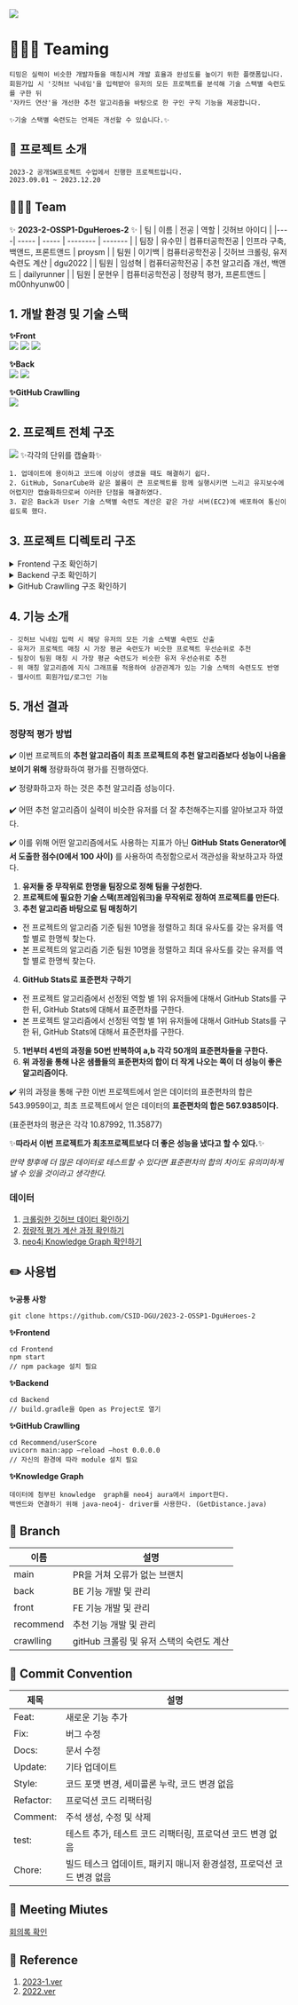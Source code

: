 ﻿<img src = "image/banner.png">

# 👩🏻‍💻 Teaming 
```
티밍은 실력이 비슷한 개발자들을 매칭시켜 개발 효율과 완성도를 높이기 위한 플랫폼입니다.
회원가입 시 '깃허브 닉네임'을 입력받아 유저의 모든 프로젝트를 분석해 기술 스택별 숙련도를 구한 뒤
'자카드 연산'을 개선한 추천 알고리즘을 바탕으로 한 구인 구직 기능을 제공합니다.

✨기술 스택별 숙련도는 언제든 개선할 수 있습니다.✨
```

## 🍎 프로젝트 소개
```
2023-2 공개SW프로젝트 수업에서 진행한 프로젝트입니다.
2023.09.01 ~ 2023.12.20
```

## 🙆🏻‍♀️ Team
✨ **2023-2-OSSP1-DguHeroes-2** ✨
| 팀 | 이름 | 전공 | 역할  | 깃허브 아이디 |
|----| ----- | ----- | -------- | ------- |
| 팀장 | 유수민 | 컴퓨터공학전공 | 인프라 구축, 백앤드, 프론트앤드  | proysm |
| 팀원 | 이기백 | 컴퓨터공학전공 | 깃허브 크롤링, 유저 숙련도 계산  | dgu2022 |
| 팀원 | 임성혁 | 컴퓨터공학전공 | 추천 알고리즘 개선, 백앤드  | dailyrunner |
| 팀원 | 문현우 | 컴퓨터공학전공 | 정량적 평가, 프론트앤드  | m00nhyunw00 |

## 1. 개발 환경 및 기술 스택
**✨Front** <br>
<img src="https://img.shields.io/badge/React-61DAFB?style=for-the-badge&logo=React&logoColor=black">
<img src="https://img.shields.io/badge/Css-1572B6?style=for-the-badge&logo=Css&logoColor=white">
<img src="https://img.shields.io/badge/TypeScript-FFFAF0?style=for-the-badge&logo=TypeScript&logoColor=3178C6">



**✨Back** <br>
<img src="https://img.shields.io/badge/Spring-228B22?style=for-the-badge&logo=Spring&logoColor=green">
<img src="https://img.shields.io/badge/SpringBoot-6DB33F?style=for-the-badge&logo=SpringBoot&logoColor=yellow">



**✨GitHub Crawlling** <br>
<img src="https://img.shields.io/badge/FastAPI-00CED1?style=for-the-badge&logo=FastAPI&logoColor=blue">

## 2. 프로젝트 전체 구조
<img src = "image/projectArchitecture.png">
✨각각의 단위를 캡슐화✨ 

```
1. 업데이트에 용이하고 코드에 이상이 생겼을 때도 해결하기 쉽다. 
2. GitHub, SonarCube와 같은 볼륨이 큰 프로젝트를 함께 실행시키면 느리고 유지보수에 어렵지만 캡슐화하므로써 이러한 단점을 해결하였다. 
3. 같은 Back과 User 기술 스택별 숙련도 계산은 같은 가상 서버(EC2)에 배포하여 통신이 쉽도록 했다.
```


## 3. 프로젝트 디렉토리 구조
<details>
<summary>Frontend 구조 확인하기</summary>
<div markdown="1">

```
src
├── api
│   ├── base.ts
│   ├── getMainInfo.ts
│   ├── getProjectDetails.ts
│   ├── getProjectList.ts
│   ├── getUserInfo.ts
│   ├── getUserProjectManageAply.ts
│   ├── getUserProjectManageRecommend.ts
│   ├── getUserprojectList.ts
│   ├── postProjectCreate.ts
│   ├── postUpdateUrs.ts
│   ├── postUserJoin.ts
│   ├── postUserLogin.ts
│   ├── postUserLogout.ts
│   └── postUserProjectManageHire.ts
├── assets
│   └── images
│       ├── card
│       │   ├── card_img1.png
│       │   ├── card_img2.png
│       │   ├── card_img3.png
│       │   ├── card_img4.png
│       │   └── card_img5.png
│       ├── default_background.png
│       ├── logo.png
│       ├── main
│       │   ├── banner_background.png
│       │   ├── project_list_icon1.png
│       │   └── project_list_icon2.png
│       ├── missing_avatar.png
│       ├── profile
│       │   ├── github.png
│       │   └── insta.png
│       └── project
│           └── titleIcon.png
├── components
│   ├── CommonHeader
│   │   ├── CommonHeader.tsx
│   │   ├── index.ts
│   │   └── styled.ts
│   ├── Display
│   │   ├── Display.tsx
│   │   ├── index.ts
│   │   └── styled.ts
│   ├── ManageProjectCard
│   │   ├── ManageProjectCard.tsx
│   │   ├── index.ts
│   │   └── styled.ts
│   ├── ProjectCard
│   │   ├── ProjectCard.tsx
│   │   ├── index.ts
│   │   └── styled.ts
│   ├── Question
│   │   ├── Question.tsx
│   │   ├── index.ts
│   │   └── styled.ts
│   └── QuestionnaireModal
│       ├── QuestionnaireModal.tsx
│       ├── index.ts
│       └── styled.ts
├── constants
│   ├── json
│   │   ├── apply_project_list_sample.json
│   │   ├── expire_project_list_sample.json
│   │   ├── invited_project_list_sample copy.json
│   │   ├── manage_project_list_sample.json
│   │   ├── project_list_sample.json
│   │   ├── questionnaire_list_sample.json
│   │   ├── questionnaire_sample.json
│   │   ├── user_list_sample.json
│   │   └── user_manage_list_sample.json
│   ├── project
│   │   ├── developmentStack.ts
│   │   └── locationOptions.ts
│   └── system
│       ├── layout.ts
│       ├── paramFilter.ts
│       └── url.ts
├── global.d.ts
├── hooks
│   └── useModal.ts
├── index.tsx
├── pages
│   ├── Admin
│   │   ├── QuestionnaireDetails
│   │   │   ├── AdminQuestionnaireDetailsPage.tsx
│   │   │   ├── components
│   │   │   │   └── EditableQuestionCard
│   │   │   │       ├── EditableQuestionCard.tsx
│   │   │   │       ├── index.ts
│   │   │   │       └── styled.ts
│   │   │   ├── index.ts
│   │   │   └── styled.ts
│   │   └── QuestionnaireList
│   │       ├── AdminQuestionnaireListPage.tsx
│   │       ├── index.ts
│   │       └── styled.ts
│   ├── Join
│   │   ├── JoinPage.tsx
│   │   ├── index.ts
│   │   └── styled.ts
│   ├── Login
│   │   ├── LoginPage.tsx
│   │   ├── index.ts
│   │   └── styled.ts
│   ├── Main
│   │   ├── BannerSection
│   │   │   ├── BannerSection.tsx
│   │   │   ├── index.ts
│   │   │   └── styled.ts
│   │   ├── MainPage.tsx
│   │   ├── PopularProjectListSection
│   │   │   ├── PopularProjectListSection.tsx
│   │   │   ├── index.ts
│   │   │   └── styled.ts
│   │   ├── RecentProjectListSection
│   │   │   ├── RecentProjectListSection.tsx
│   │   │   ├── index.ts
│   │   │   └── styled.ts
│   │   ├── RecommendProjectListSection
│   │   │   ├── RecommendProjectListSection.tsx
│   │   │   ├── index.ts
│   │   │   └── styled.ts
│   │   ├── index.ts
│   │   └── styled.ts
│   ├── Project
│   │   ├── Details
│   │   │   ├── ProjectDetailsPage.tsx
│   │   │   ├── index.ts
│   │   │   └── styled.ts
│   │   └── List
│   │       ├── ProjectListPage.tsx
│   │       ├── index.ts
│   │       └── styled.ts
│   ├── Recommend
│   │   └── RecommendUsers
│   │       └── RecommendModal.tsx
│   └── User
│       ├── Notice
│       │   ├── Details
│       │   │   ├── UserNoticeDetailsPage.tsx
│       │   │   ├── index.ts
│       │   │   └── styled.ts
│       │   └── List
│       │       ├── UserNoticeListPage.tsx
│       │       ├── index.ts
│       │       └── styled.ts
│       ├── Profile
│       │   ├── UserProfilePage.tsx
│       │   ├── index.ts
│       │   ├── profileHeader
│       │   │   ├── index.ts
│       │   │   ├── profileHeader.tsx
│       │   │   └── styled.ts
│       │   └── styled.ts
│       └── Project
│           ├── Create
│           │   ├── CreateProjectSection
│           │   │   ├── CreateProjectSection.tsx
│           │   │   ├── index.ts
│           │   │   └── styled.ts
│           │   ├── UserProjectCreatePage.tsx
│           │   ├── index.tsx
│           │   └── styled.ts
│           ├── Manage
│           │   ├── ApproveMemberSection
│           │   │   ├── ApproveMemberSection.tsx
│           │   │   ├── index.ts
│           │   │   └── styled.ts
│           │   ├── ChangeProjectSection
│           │   │   ├── ChangeProjectSection.tsx
│           │   │   ├── index.ts
│           │   │   └── styled.ts
│           │   ├── ManageMemberSection
│           │   │   ├── ManageMemberSection.tsx
│           │   │   ├── index.ts
│           │   │   └── styled.ts
│           │   ├── SearchMemberSection
│           │   │   ├── SearchMemberSection.tsx
│           │   │   ├── index.ts
│           │   │   └── styled.ts
│           │   ├── UserProjectManagePage.tsx
│           │   ├── index.ts
│           │   └── styled.ts
│           ├── UserProjectPage.tsx
│           ├── index.ts
│           └── styled.ts
├── styles
│   └── global.css
├── types
│   ├── project.ts
│   ├── questionnaire.ts
│   ├── stacks.ts
│   └── testdata.ts
└── utils
    ├── camelizeKey.ts
    ├── cookies.ts
    ├── decamelizeKey.ts
    ├── generateQueryKey.ts
    ├── generateRandomProjectCardLogoImg.ts
    ├── gradeQuestionnaire.ts
    ├── translateDevelopmentStack.ts
    ├── translatePosition.ts
    └── translateStatus.ts
```

</div>
</details>

<details>
<summary>Backend 구조 확인하기</summary>
<div markdown="1">

```
src
└── main
    ├── java
    │   └── com
    │       └── example
    │           └── demo
    │               ├── CorsConfig.java
    │               ├── DemoApplication.java
    │               ├── Main
    │               │   └── MainInfo.java
    │               ├── SpringConfig.java
    │               ├── apiPayload
    │               │   ├── ApiResponse.java
    │               │   ├── code
    │               │   │   ├── BaseCode.java
    │               │   │   ├── BaseErrorCode.java
    │               │   │   ├── ErrorReasonDTO.java
    │               │   │   ├── ReasonDTO.java
    │               │   │   └── status
    │               │   │       ├── ErrorStatus.java
    │               │   │       └── SuccessStatus.java
    │               │   └── exception
    │               │       └── GeneralException.java
    │               ├── constant
    │               │   └── Role.java
    │               ├── controller
    │               │   ├── AdminController.java
    │               │   ├── HelloController.java
    │               │   ├── MainController.java
    │               │   ├── ProjectController.java
    │               │   ├── UserController.java
    │               │   ├── userRecommendCalc
    │               │   │   └── UserRecommendController.java
    │               │   └── userScoreCalc
    │               │       └── UserScoreController.java
    │               ├── domain
    │               │   ├── Apply.java
    │               │   ├── Hello.java
    │               │   ├── Invitation.java
    │               │   ├── Project.java
    │               │   ├── ProjectLike.java
    │               │   ├── ProjectMember.java
    │               │   ├── User.java
    │               │   ├── position
    │               │   │   ├── PositionBase.java
    │               │   │   ├── ProjectBack.java
    │               │   │   ├── ProjectEtc.java
    │               │   │   └── ProjectFront.java
    │               │   └── stacks
    │               │       ├── Angular.java
    │               │       ├── AngularJs.java
    │               │       ├── ApacheSpark.java
    │               │       ├── AspNet.java
    │               │       ├── Blazor.java
    │               │       ├── C.java
    │               │       ├── CSharp.java
    │               │       ├── Cpp.java
    │               │       ├── Dart.java
    │               │       ├── Django.java
    │               │       ├── DotNet.java
    │               │       ├── Electron.java
    │               │       ├── Express.java
    │               │       ├── Flask.java
    │               │       ├── Flutter.java
    │               │       ├── Go.java
    │               │       ├── HtmlCss.java
    │               │       ├── Java.java
    │               │       ├── JavaScript.java
    │               │       ├── Jquery.java
    │               │       ├── Keras.java
    │               │       ├── Kotlin.java
    │               │       ├── Laravel.java
    │               │       ├── Lua.java
    │               │       ├── NestJs.java
    │               │       ├── NextJs.java
    │               │       ├── NodeJs.java
    │               │       ├── OpenCv.java
    │               │       ├── OpenGl.java
    │               │       ├── Pandas.java
    │               │       ├── Php.java
    │               │       ├── PyTorch.java
    │               │       ├── Python.java
    │               │       ├── Qt.java
    │               │       ├── R.java
    │               │       ├── RabbitMq.java
    │               │       ├── React.java
    │               │       ├── ReactNative.java
    │               │       ├── Ruby.java
    │               │       ├── RubyOnRails.java
    │               │       ├── Rust.java
    │               │       ├── ScikitLearn.java
    │               │       ├── SpringBoot.java
    │               │       ├── StackBase.java
    │               │       ├── Svelte.java
    │               │       ├── Swift.java
    │               │       ├── SwiftUi.java
    │               │       ├── TensorFlow.java
    │               │       ├── Torch.java
    │               │       ├── TypeScript.java
    │               │       └── VueJs.java
    │               ├── dto
    │               │   ├── GithubIdDTO.java
    │               │   ├── HireInfo.java
    │               │   ├── ProjectLikeDTO.java
    │               │   ├── StackDTO.java
    │               │   ├── UserProjectList.java
    │               │   └── UserScoreDTO.java
    │               ├── repository
    │               │   ├── ApplyRepository.java
    │               │   ├── ApplyRepositoryImpl.java
    │               │   ├── InvitationRepository.java
    │               │   ├── InvitationRepositoryImpl.java
    │               │   ├── ProjectLikeRepository.java
    │               │   ├── ProjectLikeRepositoryImpl.java
    │               │   ├── ProjectMemberRepository.java
    │               │   ├── ProjectMemberRepositoryImpl.java
    │               │   ├── ProjectRepository.java
    │               │   ├── ProjectRepositoryImpl.java
    │               │   ├── ResponseRepository.java
    │               │   ├── ResponseRepositoryImpl.java
    │               │   ├── UserJPARepository.java
    │               │   ├── UserRepository.java
    │               │   ├── UserRepositoryImpl.java
    │               │   └── stacks
    │               │       ├── AngularJsRepository.java
    │               │       ├── AngularRepository.java
    │               │       ├── ApacheSparkRepository.java
    │               │       ├── AspNetRepository.java
    │               │       ├── BlazorRepository.java
    │               │       ├── CRepository.java
    │               │       ├── CSharpRepository.java
    │               │       ├── CppRepository.java
    │               │       ├── DartRepository.java
    │               │       ├── DjangoRepository.java
    │               │       ├── DotNetRepository.java
    │               │       ├── ElectronRepository.java
    │               │       ├── ExpressRepository.java
    │               │       ├── FlaskRepository.java
    │               │       ├── FlutterRepository.java
    │               │       ├── GoRepository.java
    │               │       ├── HtmlCssRepository.java
    │               │       ├── JavaRepository.java
    │               │       ├── JavaScriptRepository.java
    │               │       ├── JqueryRepository.java
    │               │       ├── KerasRepository.java
    │               │       ├── KotlinRepository.java
    │               │       ├── LaravelRepository.java
    │               │       ├── LuaRepository.java
    │               │       ├── NestJsRepository.java
    │               │       ├── NextJsRepository.java
    │               │       ├── NodeJsRepository.java
    │               │       ├── OpenCvRepository.java
    │               │       ├── OpenGlRepository.java
    │               │       ├── PandasRepository.java
    │               │       ├── PhpRepository.java
    │               │       ├── PyTorchRepository.java
    │               │       ├── PythonRepository.java
    │               │       ├── QtRepository.java
    │               │       ├── RRepository.java
    │               │       ├── RabbitMqRepository.java
    │               │       ├── ReactNativeRepository.java
    │               │       ├── ReactRepository.java
    │               │       ├── RubyOnRailsRepository.java
    │               │       ├── RubyRepository.java
    │               │       ├── RustRepository.java
    │               │       ├── ScikitLearnRepository.java
    │               │       ├── SpringBootRepository.java
    │               │       ├── SvelteRepository.java
    │               │       ├── SwiftRepository.java
    │               │       ├── SwiftUiRepository.java
    │               │       ├── TensorFlowRepository.java
    │               │       ├── TorchRepository.java
    │               │       ├── TypeScriptRepository.java
    │               │       └── VueJsRepository.java
    │               ├── response
    │               │   ├── AdminResponse.java
    │               │   ├── CommonResponse.java
    │               │   ├── ListResponse.java
    │               │   ├── ResponseService.java
    │               │   └── SingleResponse.java
    │               └── service
    │                   ├── ApplyService.java
    │                   ├── InvitationService.java
    │                   ├── ProjectLikeService.java
    │                   ├── ProjectMemberService.java
    │                   ├── ProjectService.java
    │                   ├── UserScoreService.java
    │                   ├── UserService.java
    │                   └── recommendCalc
    │                       ├── AccessDB.java
    │                       ├── GetDistance.java
    │                       ├── Recommend.java
    │                       └── Urs.java
    └── resources
        ├── application.yml
        ├── data.sql
        └── http
```

</div>
</details>

<details>
<summary>GitHub Crawlling 구조 확인하기</summary>
<div markdown="1">

```
.
├── __pycache__
│   ├── common_variable.cpython-310.pyc
│   ├── common_variable.cpython-36.pyc
│   ├── common_variable.cpython-38.pyc
│   ├── get_profile.cpython-310.pyc
│   ├── get_profile.cpython-36.pyc
│   ├── get_profile.cpython-38.pyc
│   ├── github_score_12.cpython-310.pyc
│   ├── github_score_12.cpython-36.pyc
│   ├── github_score_12.cpython-38.pyc
│   ├── github_score_3.cpython-310.pyc
│   ├── github_score_3.cpython-36.pyc
│   ├── github_score_3.cpython-38.pyc
│   ├── github_score_4.cpython-310.pyc
│   ├── github_score_4.cpython-36.pyc
│   ├── github_score_4.cpython-38.pyc
│   ├── github_score_5.cpython-310.pyc
│   ├── github_score_5.cpython-36.pyc
│   ├── github_score_5.cpython-38.pyc
│   ├── main.cpython-310.pyc
│   ├── main.cpython-36.pyc
│   ├── main.cpython-38.pyc
│   ├── sonar_crawling.cpython-310.pyc
│   ├── sonar_crawling.cpython-36.pyc
│   └── sonar_crawling.cpython-38.pyc
├── common_variable.py
├── dailyrunner_sonar_data.pkl
├── dockerfile
├── env
│   ├── __pycache__
│   │   └── settings.cpython-310.pyc
│   └── settings.py
├── get_profile.py
├── github_score_12.py
├── github_score_3.py
├── github_score_4.py
├── github_score_5.py
├── main.py
├── project_data_last1.pkl
├── project_data_last2.pkl
├── project_data_last3.pkl
├── project_data_last4.pkl
├── project_data_last5.pkl
├── project_data_last6.pkl
├── project_data_last7.pkl
├── project_data_last8.pkl
├── project_data_last_real.pkl
├── requirements.txt
├── sonar_crawling.py
└── vercel.json
```

</div>
</details>

## 4. 기능 소개

```
- 깃허브 닉네임 입력 시 해당 유저의 모든 기술 스택별 숙련도 산출
- 유저가 프로젝트 매칭 시 가장 평균 숙련도가 비슷한 프로젝트 우선순위로 추천
- 팀장이 팀원 매칭 시 가장 평균 숙련도가 비슷한 유저 우선순위로 추천
- 위 매칭 알고리즘에 지식 그래프를 적용하여 상관관계가 있는 기술 스택의 숙련도도 반영
- 웹사이트 회원가입/로그인 기능
```

## 5. 개선 결과
### 정량적 평가 방법
✔️ 이번 프로젝트의 **추천 알고리즘이 최초 프로젝트의 추천 알고리즘보다 성능이 나음을 보이기 위해** 정량화하여 평가를 진행하였다. 

✔️ 정량화하고자 하는 것은 추천 알고리즘 성능이다. 

✔️ 어떤 추천 알고리즘이 실력이 비슷한 유저를 더 잘 추천해주는지를 알아보고자 하였다. 

✔️ 이를 위해 어떤 알고리즘에서도 사용하는 지표가 아닌 **GitHub Stats Generator에서 도출한 점수(0에서  100 사이)** 를 사용하여 측정함으로서 객관성을 확보하고자 하였다.


1. **유저들 중 무작위로 한명을 팀장으로 정해 팀을 구성한다.**
2. **프로젝트에 필요한 기술 스택(프레임워크)을 무작위로 정하여 프로젝트를 만든다.**
3. **추천 알고리즘 바탕으로 팀 매칭하기**
  - 전 프로젝트의 알고리즘 기준 팀원 10명을 정렬하고 최대 유사도를 갖는 유저를 역할 별로 한명씩 찾는다.
  - 본 프로젝트의 알고리즘 기준 팀원 10명을 정렬하고 최대 유사도를 갖는 유저를 역할 별로 한명씩 찾는다.
4. **GitHub Stats로 표준편차 구하기**
  - 전 프로젝트 알고리즘에서 선정된 역할 별 1위 유저들에 대해서 GitHub Stats를 구한 뒤, GitHub Stats에 대해서 표준편차를 구한다.
  - 본 프로젝트 알고리즘에서 선정된 역할 별 1위 유저들에 대해서 GitHub Stats를 구한 뒤, GitHub Stats에 대해서 표준편차를 구한다.
5. **1번부터 4번의 과정을 50번 반복하여 a,b 각각 50개의 표준편차들을 구한다.**
6. **위 과정을 통해 나온 샘플들의 표준편차의 합이 더 작게 나오는 쪽이 더 성능이 좋은 알고리즘이다.**


✔️ 위의 과정을 통해 구한 이번 프로젝트에서 얻은 데이터의 표준편차의 합은 543.9959이고, 최초 프로젝트에서 얻은 데이터의 **표준편차의 합은 567.9385이다.** 

<span style='background-color: #fff5bl'>(표준편차의 평균은 각각 10.87992, 11.35877)</span>

✨<span style='background-color: #fff5bl'>**따라서 이번 프로젝트가 최초프로젝트보다 더 좋은 성능을 냈다고 할 수 있다.**</span>✨

*만약 향후에 더 많은 데이터로 테스트할 수 있다면 표준편차의 합의 차이도 유의미하게 낼 수 있을 것이라고 생각한다.*


### 데이터
1. [크롤링한 깃허브 데이터 확인하기](https://github.com/CSID-DGU/2023-2-OSSP1-DguHeroes-2/tree/main/file "crawling_data")
2. [정량적 평가 계산 과정 확인하기](https://github.com/CSID-DGU/2023-2-OSSP1-DguHeroes-2/tree/main/file "raw data")
3. [neo4j Knowledge Graph 확인하기](https://github.com/CSID-DGU/2023-2-OSSP1-DguHeroes-2/tree/main/file "data-importer")


## ✏️ 사용법 
**✨공통 사항**
```git
git clone https://github.com/CSID-DGU/2023-2-OSSP1-DguHeroes-2
```

**✨Frontend**
```linux
cd Frontend
npm start
// npm package 설치 필요
```

**✨Backend**
```linux
cd Backend
// build.gradle을 Open as Project로 열기
```

**✨GitHub Crawlling**
```linux
cd Recommend/userScore
uvicorn main:app —reload —host 0.0.0.0
// 자신의 환경에 따라 module 설치 필요	
```

**✨Knowledge Graph** <br>
```
데이터에 첨부된 knowledge  graph를 neo4j aura에서 import한다.
백엔드와 연결하기 위해 java-neo4j- driver를 사용한다. (GetDistance.java)
```

## 🌴 Branch
| 이름 | 설명 |
| --- | --- |
| main | PR을 거쳐 오류가 없는 브랜치 |
| back | BE 기능 개발 및 관리 |
| front | FE 기능 개발 및 관리 |
| recommend | 추천 기능 개발 및 관리 |
| crawlling | gitHub 크롤링 및 유저 스택의 숙련도 계산 |


## 🎯 Commit Convention
| 제목 | 설명 |
| --- | --- |
| Feat: | 새로운 기능 추가 |
| Fix: | 버그 수정 |
| Docs: | 문서 수정 |
| Update: | 기타 업데이트 |
| Style: | 코드 포맷 변경, 세미콜론 누락, 코드 변경 없음 |
| Refactor: | 프로덕션 코드 리팩터링 |
| Comment: | 주석 생성, 수정 및 삭제 |
| test: | 테스트 추가, 테스트 코드 리팩터링, 프로덕션 코드 변경 없음 |
| Chore: | 빌드 테스크 업데이트, 패키지 매니저 환경설정, 프로덕션 코드 변경 없음 |

## 🎀 Meeting Miutes
[회의록 확인](https://proysm.notion.site/5f0655b639e44e0ab22dedae26837443?v=cce514070dc14e55b18c399f0a17c3f2&pvs=4 "teaming 회의록")


## 🔮 Reference
1. [2023-1.ver](https://github.com/CSID-DGU/2023-1-OSSP1-colorful-7?tab=readme-ov-file "동국대학교 teaming")
2. [2022.ver](https://github.com/kookmin-sw/capstone-2022-17 "국민대학교 teaming")

